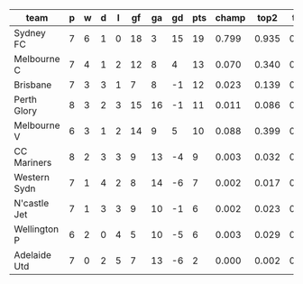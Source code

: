 |     team     | p | w | d | l | gf | ga | gd | pts | champ | top2  | top3  | top4  |  5-7  | bot4  | bot3  | bot2  |
|--------------|---|---|---|---|----|----|----|-----|-------|-------|-------|-------|-------|-------|-------|-------|
| Sydney FC    | 7 | 6 | 1 | 0 | 18 |  3 | 15 |  19 | 0.799 | 0.935 | 0.978 | 0.993 | 0.007 | 0.001 | 0.000 | 0.000|
| Melbourne C  | 7 | 4 | 1 | 2 | 12 |  8 |  4 |  13 | 0.070 | 0.340 | 0.579 | 0.739 | 0.219 | 0.089 | 0.042 | 0.014|
| Brisbane     | 7 | 3 | 3 | 1 |  7 |  8 | -1 |  12 | 0.023 | 0.139 | 0.303 | 0.486 | 0.388 | 0.227 | 0.125 | 0.057|
| Perth Glory  | 8 | 3 | 2 | 3 | 15 | 16 | -1 |  11 | 0.011 | 0.086 | 0.213 | 0.370 | 0.446 | 0.313 | 0.184 | 0.088|
| Melbourne V  | 6 | 3 | 1 | 2 | 14 |  9 |  5 |  10 | 0.088 | 0.399 | 0.628 | 0.771 | 0.194 | 0.074 | 0.035 | 0.014|
| CC Mariners  | 8 | 2 | 3 | 3 |  9 | 13 | -4 |   9 | 0.003 | 0.032 | 0.086 | 0.176 | 0.434 | 0.551 | 0.391 | 0.226|
| Western Sydn | 7 | 1 | 4 | 2 |  8 | 14 | -6 |   7 | 0.002 | 0.017 | 0.052 | 0.120 | 0.371 | 0.662 | 0.509 | 0.333|
| N'castle Jet | 7 | 1 | 3 | 3 |  9 | 10 | -1 |   6 | 0.002 | 0.023 | 0.071 | 0.150 | 0.398 | 0.603 | 0.452 | 0.290|
| Wellington P | 6 | 2 | 0 | 4 |  5 | 10 | -5 |   6 | 0.003 | 0.029 | 0.083 | 0.177 | 0.403 | 0.566 | 0.420 | 0.259|
| Adelaide Utd | 7 | 0 | 2 | 5 |  7 | 13 | -6 |   2 | 0.000 | 0.002 | 0.006 | 0.019 | 0.140 | 0.915 | 0.842 | 0.720|
